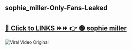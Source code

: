 
 ## sophie_miller-Only-Fans-Leaked

# <h2><a href="https://clipsfans.com/sophie_miller&ref=git">🔗 Click to LINKS ⏩⏩ 👉 🟢 sophie miller </a></h2>

<a href="https://clipsfans.com/sophie_miller&ref=git" rel="nofollow" data-target="animated-image.originalLink"><img src="https://i.ibb.co.com/xMMVF88/686577567.gif" alt="Viral Video Original" style="max-width: 100%; display: inline-block;" data-target="animated-image.originalImage"></a>
